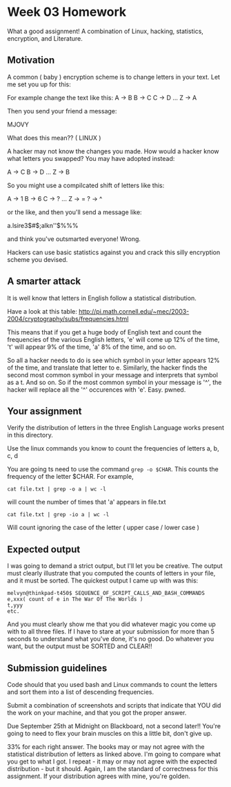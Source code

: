 # Week 03 Homework

What a good assignment! A combination of Linux, hacking, statistics, encryption, and Literature.

## Motivation

A common ( baby ) encryption scheme is to change letters in your text. Let me set you up for this:

For example change the text like this:
A -> B
B -> C
C -> D
...
Z -> A

Then you send your friend a message:

MJOVY

What does this mean?? ( LINUX )

A hacker may not know the changes you made. How would a hacker know what letters you swapped? You may have adopted instead:

A -> C
B -> D
...
Z -> B

So you might use a compilcated shift of letters like this:

A -> 1
B -> 6
C -> ?
...
Z -> =
? -> ^

or the like, and then you'll send a message like:

a.lsire3$#$;alkn''$%%%

and think you've outsmarted everyone! Wrong.

Hackers can use basic statistics against you and crack this silly encryption scheme you devised.

## A smarter attack

It is well know that  letters in English follow a statistical distribution.

Have a look at this table:
http://pi.math.cornell.edu/~mec/2003-2004/cryptography/subs/frequencies.html

This means that if you get a huge body of English text and count the frequencies of the various English letters, 'e' will come up 12% of the time, 't' will appear 9% of the time, 'a' 8% of the time, and so on.

So all a hacker needs to do is see which symbol in your letter appears 12% of the time, and translate that letter to e. Similarly, the hacker finds the second most common symbol in your message and interprets that symbol as a t. And so on. So if the most common symbol in your message is '^', the hacker will replace all the '^' occurences with 'e'. Easy. pwned.

## Your assignment
Verify the distribution of letters in the three English Language works present in this directory.

Use the linux commands you know to count the frequencies of letters a, b, c, d 

You are going ts need to use the command `grep -o $CHAR`. This counts the frequency of the letter $CHAR. For example, 

`cat file.txt | grep -o a | wc -l`

will count the number of times that 'a' appears in file.txt

`cat file.txt | grep -io a | wc -l`

Will count ignoring the case of the letter ( upper case / lower case )

## Expected output

I was going to demand a strict output, but I'll let you be creative. The output must clearly illustrate that you computed the counts of letters in your file, and it must be sorted. The quickest output I came up with was this:

```
melvyn@thinkpad-t450$ SEQUENCE_OF_SCRIPT_CALLS_AND_BASH_COMMANDS
e,xxx( count of e in The War Of The Worlds )
t,yyy
etc.
```

And you must clearly show me that you did whatever magic you come up with to all three files. If I have to stare at your submission for more than 5 seconds to understand what you've done, it's no good. Do whatever you want, but the output must be SORTED and CLEAR!!

## Submission guidelines

Code should that you used bash and Linux commands to count the letters and sort them into a list of descending frequencies.

Submit a combination of screenshots and scripts that indicate that YOU did the work on your machine, and that you got the proper answer.

Due September 25th at Midnight on Blackboard, not a second later!! You're going to need to flex your brain muscles on this a little bit, don't give up.

33% for each right answer. The books may or may not agree with the statistical distribution of letters as linked above. I'm going to compare what you get to what I got. I repeat - it may or may not agree with the expected distribution - but it should. Again, I am the standard of correctness for this assignment. If your distribution agrees with mine, you're golden.

